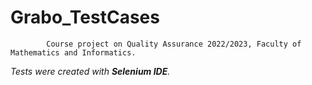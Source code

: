 # Grabo_TestCases
            Course project on Quality Assurance 2022/2023, Faculty of Mathematics and Informatics.
            
 _Tests were created with **Selenium IDE**._
